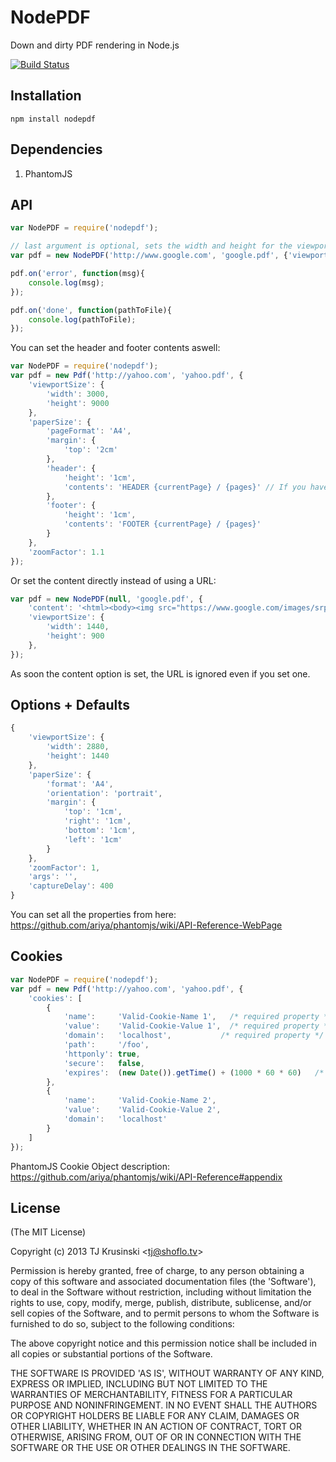 # NodePDF

Down and dirty PDF rendering in Node.js

[![Build Status](https://travis-ci.org/TJkrusinski/NodePDF.png?branch=master)](https://travis-ci.org/TJkrusinski/NodePDF)

## Installation

````
npm install nodepdf
````

## Dependencies

1. PhantomJS

## API

```` javascript
var NodePDF = require('nodepdf');

// last argument is optional, sets the width and height for the viewport to render the pdf from. (see additional options)
var pdf = new NodePDF('http://www.google.com', 'google.pdf', {'viewportSize': {'width': 1440, 'height': 900}, 'args': '--debug=true'});

pdf.on('error', function(msg){
	console.log(msg);
});

pdf.on('done', function(pathToFile){
	console.log(pathToFile);
});


````

You can set the header and footer contents aswell:
```` javascript
var NodePDF = require('nodepdf');
var pdf = new Pdf('http://yahoo.com', 'yahoo.pdf', {
	'viewportSize': {
		'width': 3000,
		'height': 9000
	},
	'paperSize': {
		'pageFormat': 'A4',
		'margin': {
			'top': '2cm'
		},
		'header': {
			'height': '1cm',
			'contents': 'HEADER {currentPage} / {pages}' // If you have 2 pages the result looks like this: HEADER 1 / 2
		},
		'footer': {
			'height': '1cm',
			'contents': 'FOOTER {currentPage} / {pages}'
		}
	},
	'zoomFactor': 1.1
});
````

Or set the content directly instead of using a URL:
```` javascript
var pdf = new NodePDF(null, 'google.pdf', {
	'content': '<html><body><img src="https://www.google.com/images/srpr/logo11w.png" alt="google"/></body></html>',
	'viewportSize': {
		'width': 1440,
		'height': 900
	},
});
````
As soon the content option is set, the URL is ignored even if you set one.

## Options + Defaults
```` javascript
{
	'viewportSize': {
		'width': 2880,
		'height': 1440
	},
	'paperSize': {
		'format': 'A4',
		'orientation': 'portrait',
		'margin': {
			'top': '1cm',
			'right': '1cm',
			'bottom': '1cm',
			'left': '1cm'
		}
	},
	'zoomFactor': 1,
	'args': '',
	'captureDelay': 400
}
````

You can set all the properties from here: https://github.com/ariya/phantomjs/wiki/API-Reference-WebPage

## Cookies

```` javascript
var NodePDF = require('nodepdf');
var pdf = new Pdf('http://yahoo.com', 'yahoo.pdf', {
	'cookies': [
		{
			'name':     'Valid-Cookie-Name 1',   /* required property */
			'value':    'Valid-Cookie-Value 1',  /* required property */
			'domain':   'localhost',           /* required property */
			'path':     '/foo',
			'httponly': true,
			'secure':   false,
			'expires':  (new Date()).getTime() + (1000 * 60 * 60)   /* <-- expires in 1 hour */
		},
		{
			'name':     'Valid-Cookie-Name 2',
			'value':    'Valid-Cookie-Value 2',
			'domain':   'localhost'
		}
	]
});
````

PhantomJS Cookie Object description: https://github.com/ariya/phantomjs/wiki/API-Reference#appendix

## License

(The MIT License)

Copyright (c) 2013 TJ Krusinski &lt;tj@shoflo.tv&gt;

Permission is hereby granted, free of charge, to any person obtaining
a copy of this software and associated documentation files (the
'Software'), to deal in the Software without restriction, including
without limitation the rights to use, copy, modify, merge, publish,
distribute, sublicense, and/or sell copies of the Software, and to
permit persons to whom the Software is furnished to do so, subject to
the following conditions:

The above copyright notice and this permission notice shall be
included in all copies or substantial portions of the Software.

THE SOFTWARE IS PROVIDED 'AS IS', WITHOUT WARRANTY OF ANY KIND,
EXPRESS OR IMPLIED, INCLUDING BUT NOT LIMITED TO THE WARRANTIES OF
MERCHANTABILITY, FITNESS FOR A PARTICULAR PURPOSE AND NONINFRINGEMENT.
IN NO EVENT SHALL THE AUTHORS OR COPYRIGHT HOLDERS BE LIABLE FOR ANY
CLAIM, DAMAGES OR OTHER LIABILITY, WHETHER IN AN ACTION OF CONTRACT,
TORT OR OTHERWISE, ARISING FROM, OUT OF OR IN CONNECTION WITH THE
SOFTWARE OR THE USE OR OTHER DEALINGS IN THE SOFTWARE.
